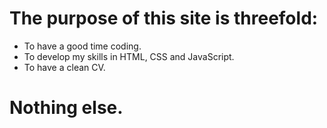 # The purpose of this site is threefold:
  - To have a good time coding.
  - To develop my skills in HTML, CSS and JavaScript.
  - To have a clean CV.

# Nothing else.
